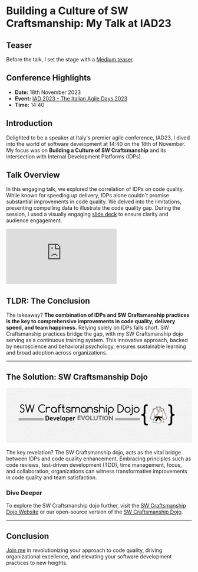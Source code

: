 # Building a Culture of SW Craftsmanship: My Talk at IAD23

## Teaser
Before the talk, I set the stage with a [Medium teaser](https://medium.com/p/caf7f20b38b5).

## Conference Highlights
- **Date:** 18th November 2023
- **Event:** [IAD 2023 - The Italian Agile Days 2023](https://www.agileday.it/)
- **Time:** 14:40

## Introduction
Delighted to be a speaker at Italy's premier agile conference, IAD23, I dived into the world of software development at 14:40 on the 18th of November. My focus was on **Building a Culture of SW Craftsmanship** and its intersection with Internal Development Platforms (IDPs).

## Talk Overview
In this engaging talk, we explored the correlation of IDPs on code quality. While known for speeding up delivery, IDPs alone couldn't promise substantial improvements in code quality. We delved into the limitations, presenting compelling data to illustrate the code quality gap.
During the session, I used a visually engaging [slide deck](https://github.com/undeadgrishnackh/iad23/blob/main/path-to-your-pdf/202311_AgileDays_Italy.pdf) to ensure clarity and audience engagement.

[![PDF](https://github.com/undeadgrishnackh/iad23/raw/main/path-to-your-pdf/202311_AgileDays_Italy.pdf)](https://github.com/undeadgrishnackh/iad23/blob/main/path-to-your-pdf/202311_AgileDays_Italy.pdf)

## TLDR: The Conclusion
The takeaway? **The combination of IDPs and SW Craftsmanship practices is the key to comprehensive improvements in code quality, delivery speed, and team happiness.** Relying solely on IDPs falls short. SW Craftsmanship practices bridge the gap, with my SW Craftsmanship dojo serving as a continuous training system. This innovative approach, backed by neuroscience and behavioral psychology, ensures sustainable learning and broad adoption across organizations.

---

## The Solution: SW Craftsmanship Dojo

<!-- add the logo as an image -->
![SW Craftsmanship Dojo](./SW_Craftsmanship_Logo.png)

The key revelation? The SW Craftsmanship dojo, acts as the vital bridge between IDPs and code quality enhancement. Embracing principles such as code reviews, test-driven development (TDD), time management, focus, and collaboration, organizations can witness transformative improvements in code quality and team satisfaction.

### Dive Deeper
To explore the SW Craftsmanship dojo further, visit the [SW Craftsmanship Dojo Website](https://swcraftsmanshipdojo.com/) or our open-source version of the [SW Craftsmanship Dojo](https://github.com/undeadgrishnackh/sw_craftsmanship_dojo).

---

## Conclusion
[Join me](https://swcraftsmanshipdojo.com/) in revolutionizing your approach to code quality, driving organizational excellence, and elevating your software development practices to new heights.